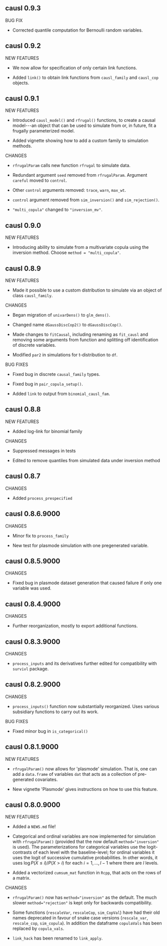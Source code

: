 causl 0.9.3
-------------------------------------------------------------------------------

BUG FIX

 * Corrected quantile computation for Bernoulli random variables.



causl 0.9.2
-------------------------------------------------------------------------------

NEW FEATURES

 * We now allow for specification of only certain link functions.
 
 * Added `link()` to obtain link functions from `causl_family` and `causl_cop`
 objects.
 


causl 0.9.1
-------------------------------------------------------------------------------

NEW FEATURES

 * Introduced `causl_model()` and `rfrugal()` functions, to create a causal 
 model---an object that can be used to simulate from or, in future, fit a 
 frugally parameterized model.

 * Added vignette showing how to add a custom family to simulation methods.
 

CHANGES

 * `rfrugalParam` calls new function `rfrugal` to simulate data.

 * Redundant argument `seed` removed from `rfrugalParam`.  Argument `careful` 
 moved to `control`.
 
 * Other `control` arguments removed: `trace`, `warn`, `max_wt`.
 
 * `control` argument removed from `sim_inversion()` and `sim_rejection()`.

 * `"multi_copula"` changed to `"inversion_mv"`.



causl 0.9.0
-------------------------------------------------------------------------------

NEW FEATURES

 * Introducing ability to simulate from a multivariate copula using the 
 inversion method.  Choose `method = "multi_copula"`.



causl 0.8.9
-------------------------------------------------------------------------------

NEW FEATURES

 * Made it possible to use a custom distribution to simulate via an object of 
 class `causl_family`.


CHANGES

 * Began migration of `univarDens()` to `glm_dens()`.

 * Changed name `dGaussDiscCop2()` to `dGaussDiscCop()`.
 
 * Made changes to `fitCausal`, including renaming as `fit_causl` and removing
 some arguments from function and splitting off identification of discrete
 variables.
 
 * Modified `par2` in simulations for t-distribution to `df`.


BUG FIXES

 * Fixed bug in discrete `causal_family` types.
 
 * Fixed bug in `pair_copula_setup()`.
 
 * Added `link` to output from `binomial_causl_fam`.



causl 0.8.8
-------------------------------------------------------------------------------

NEW FEATURES

 * Added log-link for binomial family


CHANGES
 
 * Suppressed messages in tests
 
 * Edited to remove quantiles from simulated data under inversion method



causl 0.8.7
-------------------------------------------------------------------------------

CHANGES

 * Added `process_prespecified`



causl 0.8.6.9000
-------------------------------------------------------------------------------

CHANGES

 * Minor fix to `process_family`

 * New test for plasmode simulation with one pregenerated variable.



causl 0.8.5.9000
-------------------------------------------------------------------------------

CHANGES

 * Fixed bug in plasmode dataset generation that caused failure if only one 
 variable was used.



causl 0.8.4.9000
-------------------------------------------------------------------------------

CHANGES

 * Further reorganization, mostly to export additional functions.

 

causl 0.8.3.9000
-------------------------------------------------------------------------------

CHANGES

 * `process_inputs` and its derivatives further edited for compatibility with 
 `survivl` package.



causl 0.8.2.9000
-------------------------------------------------------------------------------

CHANGES

 * `process_inputs()` function now substantially reorganized.  Uses various 
 subsidiary functions to carry out its work.


BUG FIXES

 * Fixed minor bug in `is_categorical()`



causl 0.8.1.9000
-------------------------------------------------------------------------------

NEW FEATURES

 * `rfrugalParam()` now allows for 'plasmode' simulation.  That is, one can add
 a `data.frame` of variables `dat` that acts as a collection of pre-generated
 covariates.
 
 * New vignette 'Plasmode' gives instructions on how to use this feature.
 
 

causl 0.8.0.9000
-------------------------------------------------------------------------------

NEW FEATURES

 * Added a `NEWS.md` file!

 * Categorical and ordinal variables are now implemented for simulation with
 `rfrugalParam()` (provided that the now default `method="inversion"` is used).  The
 parameterizations for categorical variables use the logit-contrasts of each
 level with the baseline-level; for ordinal variables it uses the logit of
 successive cumulative probabilities.  In other words, it uses 
 $\log P(X \leq i)/P(X > i)$ for
 each $i = 1,\ldots,l-1$ where there are $l$ levels.
 
 * Added a vectorized `cumsum_mat` function in `Rcpp`, that acts on the rows of 
 a matrix.
 

CHANGES

 * `rfrugalParam()` now has `method="inversion"` as the default.  The much
 slower `method="rejection"` is kept only for backwards compatibility.

 * Some functions (`rescaleVar`, `rescaleCop`, `sim_CopVal`) have had their old 
 names deprecated in favour of snake case versions (`rescale_var`, `rescale_cop`,
 `sim_copula`).  In addition the dataframe `copulaVals` has been replaced by 
 `copula_vals`.
 
 * `link_hack` has been renamed to `link_apply`.
